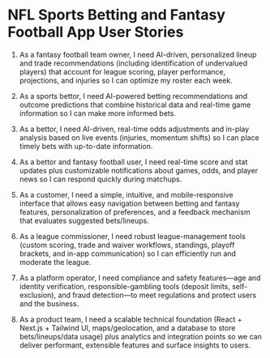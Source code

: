 # NFL Sports Betting and Fantasy Football App User Stories 

1. As a fantasy football team owner, I need AI-driven, personalized lineup and trade recommendations (including identification of undervalued players) that account for league scoring, player performance, projections, and injuries so I can optimize my roster each week.

2. As a sports bettor, I need AI-powered betting recommendations and outcome predictions that combine historical data and real-time game information so I can make more informed bets.

3. As a bettor, I need AI-driven, real-time odds adjustments and in-play analysis based on live events (injuries, momentum shifts) so I can place timely bets with up-to-date information.

4. As a bettor and fantasy football user, I need real-time score and stat updates plus customizable notifications about games, odds, and player news so I can respond quickly during matchups.

5. As a customer, I need a simple, intuitive, and mobile-responsive interface that allows easy navigation between betting and fantasy features, personalization of preferences, and a feedback mechanism that evaluates suggested bets/lineups.

6. As a league commissioner, I need robust league-management tools (custom scoring, trade and waiver workflows, standings, playoff brackets, and in-app communication) so I can efficiently run and moderate the league.

7. As a platform operator, I need compliance and safety features—age and identity verification, responsible-gambling tools (deposit limits, self-exclusion), and fraud detection—to meet regulations and protect users and the business.

8. As a product team, I need a scalable technical foundation (React + Next.js + Tailwind UI, maps/geolocation, and a database to store bets/lineups/data usage) plus analytics and integration points so we can deliver performant, extensible features and surface insights to users.